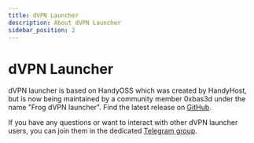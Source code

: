 ```yaml
---
title: dVPN Launcher
description: About dVPN Launcher
sidebar_position: 2
---
```


# dVPN Launcher

dVPN launcher is based on HandyOSS which was created by HandyHost, but is now being maintained by a community member 0xbas3d under the name "Frog dVPN launcher".
Find the latest release on [GitHub](https://github.com/0xbas3d/HandyHost).

If you have any questions or want to interact with other dVPN launcher users, you can join them in the dedicated [Telegram group](https://t.me/froglauncher).